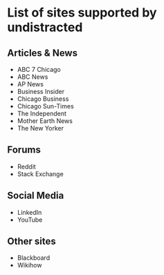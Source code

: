 # List of sites supported by undistracted

## Articles & News

- ABC 7 Chicago
- ABC News
- AP News
- Business Insider
- Chicago Business
- Chicago Sun-Times
- The Independent
- Mother Earth News
- The New Yorker

## Forums

- Reddit
- Stack Exchange

## Social Media

- LinkedIn
- YouTube

## Other sites

- Blackboard
- Wikihow
